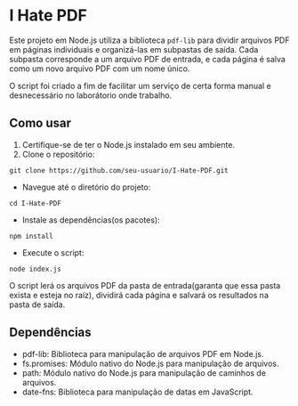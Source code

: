 # I Hate PDF

Este projeto em Node.js utiliza a biblioteca `pdf-lib` para dividir arquivos PDF em páginas individuais e organizá-las em subpastas de saída. Cada subpasta corresponde a um arquivo PDF de entrada, e cada página é salva como um novo arquivo PDF com um nome único.

O script foi criado a fim de facilitar um serviço de certa forma manual e desnecessário no laborátorio onde trabalho.

## Como usar

1. Certifique-se de ter o Node.js instalado em seu ambiente.
2. Clone o repositório:

```
git clone https://github.com/seu-usuario/I-Hate-PDF.git
```

- Navegue até o diretório do projeto:

```
cd I-Hate-PDF
```
    
- Instale as dependências(os pacotes):
    
```
npm install
```

- Execute o script:
    
```
node index.js
```

O script lerá os arquivos PDF da pasta de entrada(garanta que essa pasta exista e esteja no raíz), dividirá cada página e salvará os resultados na pasta de saída.

## Dependências

- pdf-lib: Biblioteca para manipulação de arquivos PDF em Node.js.
- fs.promises: Módulo nativo do Node.js para manipulação de arquivos.
- path: Módulo nativo do Node.js para manipulação de caminhos de arquivos.
- date-fns: Biblioteca para manipulação de datas em JavaScript.
